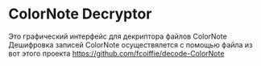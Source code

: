 # ColorNote Decryptor

Это графический интерфейс для декриптора файлов ColorNote
Дешифровка записей ColorNote осуществялется с помощью файла из вот этого проекта https://github.com/fcoiffie/decode-ColorNote
